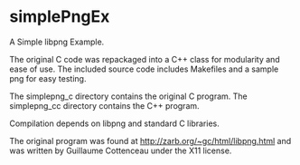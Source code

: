 simplePngEx
===========

A Simple libpng Example.


The original C code was repackaged into a C++ class for modularity and ease of use.
The included source code includes Makefiles and a sample png for easy testing.

The simplepng_c directory contains the original C program.
The simplepng_cc directory contains the C++ program.

Compilation depends on libpng and standard C libraries.

The original program was found at http://zarb.org/~gc/html/libpng.html and was written by Guillaume Cottenceau under the X11 license.
